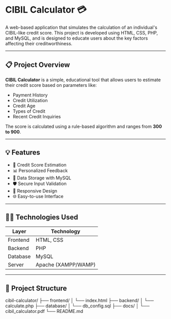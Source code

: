# CIBIL Calculator 💳

A web-based application that simulates the calculation of an individual's CIBIL-like credit score. This project is developed using HTML, CSS, PHP, and MySQL, and is designed to educate users about the key factors affecting their creditworthiness.

---

## 📋 Project Overview

**CIBIL Calculator** is a simple, educational tool that allows users to estimate their credit score based on parameters like:

- Payment History
- Credit Utilization
- Credit Age
- Types of Credit
- Recent Credit Inquiries

The score is calculated using a rule-based algorithm and ranges from **300 to 900**.

---

## 💡 Features

- 🔢 Credit Score Estimation
- 📊 Personalized Feedback
- 💾 Data Storage with MySQL
- 🛡️ Secure Input Validation
- 📱 Responsive Design
- 🌐 Easy-to-use Interface

---

## 🧑‍💻 Technologies Used

| Layer        | Technology        |
|--------------|-------------------|
| Frontend     | HTML, CSS         |
| Backend      | PHP               |
| Database     | MySQL             |
| Server       | Apache (XAMPP/WAMP) |

---

## 📁 Project Structure

cibil-calculator/
├── frontend/
│ └── index.html
├── backend/
│ └── calculate.php
├── database/
│ └── db_config.sql
├── docs/
│ └── cibil_calculator.pdf
└── README.md


